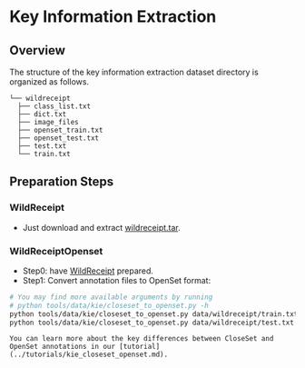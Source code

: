 # Key Information Extraction

## Overview

The structure of the key information extraction dataset directory is organized as follows.

```text
└── wildreceipt
  ├── class_list.txt
  ├── dict.txt
  ├── image_files
  ├── openset_train.txt
  ├── openset_test.txt
  ├── test.txt
  └── train.txt
```

## Preparation Steps

### WildReceipt

- Just download and extract [wildreceipt.tar](https://download.openmmlab.com/mmocr/data/wildreceipt.tar).

### WildReceiptOpenset

- Step0: have [WildReceipt](#WildReceipt) prepared.
- Step1: Convert annotation files to OpenSet format:
```bash
# You may find more available arguments by running
# python tools/data/kie/closeset_to_openset.py -h
python tools/data/kie/closeset_to_openset.py data/wildreceipt/train.txt data/wildreceipt/openset_train.txt
python tools/data/kie/closeset_to_openset.py data/wildreceipt/test.txt data/wildreceipt/openset_test.txt
```

```{note}
You can learn more about the key differences between CloseSet and OpenSet annotations in our [tutorial](../tutorials/kie_closeset_openset.md).
```
